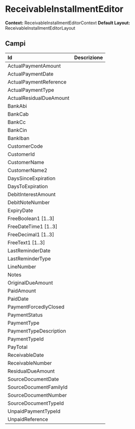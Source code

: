 # ReceivableInstallmentEditor

**Context:** ReceivableInstallmentEditorContext
**Default Layout:** ReceivableInstallmentEditorLayout



## Campi

| Id | Descrizione | 
| :--- | :--- | 
| ActualPaymentAmount |  | 
| ActualPaymentDate |  | 
| ActualPaymentReference |  | 
| ActualPaymentType |  | 
| ActualResidualDueAmount |  | 
| BankAbi |  | 
| BankCab |  | 
| BankCc |  | 
| BankCin |  | 
| BankIban |  | 
| CustomerCode |  | 
| CustomerId |  | 
| CustomerName |  | 
| CustomerName2 |  | 
| DaysSinceExpiration |  | 
| DaysToExpiration |  | 
| DebitInterestAmount |  | 
| DebitNoteNumber |  | 
| ExpiryDate |  | 
| FreeBoolean1 \[1..3\] |  | 
| FreeDateTime1 \[1..3\] |  | 
| FreeDecimal1 \[1..3\] |  | 
| FreeText1 \[1..3\] |  | 
| LastReminderDate |  | 
| LastReminderType |  | 
| LineNumber |  | 
| Notes |  | 
| OriginalDueAmount |  | 
| PaidAmount |  | 
| PaidDate |  | 
| PaymentForcedlyClosed |  | 
| PaymentStatus |  | 
| PaymentType |  | 
| PaymentTypeDescription |  | 
| PaymentTypeId |  | 
| PayTotal |  | 
| ReceivableDate |  | 
| ReceivableNumber |  | 
| ResidualDueAmount |  | 
| SourceDocumentDate |  | 
| SourceDocumentFamilyId |  | 
| SourceDocumentNumber |  | 
| SourceDocumentTypeId |  | 
| UnpaidPaymentTypeId |  | 
| UnpaidReference |  | 

